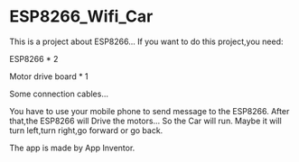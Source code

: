 # ESP8266_Wifi_Car
This is a project about ESP8266...
If you want to do this project,you need:

ESP8266 * 2

Motor drive board * 1

Some connection cables...

You have to use your mobile phone to send message to the ESP8266.
After that,the ESP8266 will Drive the motors...
So the Car will run.
Maybe it will turn left,turn right,go forward or go back.

The app is made by App Inventor.
